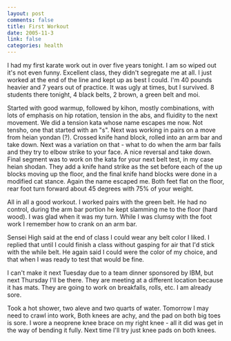 ```yaml
--- 
layout: post
comments: false
title: First Workout
date: 2005-11-3
link: false
categories: health
---
```

I had my first karate work out in over five years tonight. I am so wiped out it's not even funny. Excellent class, they didn't segregate me at all. I just worked at the end of the line and kept up as best I could. I'm 40 pounds heavier and 7 years out of practice. It was ugly at times, but I survived. 8 students there tonight, 4 black belts, 2 brown, a green belt and moi.

Started with good warmup, followed by kihon, mostly combinations, with lots of emphasis on hip rotation, tension in the abs, and fluidity to the next movement. We did a tension kata whose name escapes me now. Not tensho, one that started with an "s". Next was working in pairs on a move from heian yondan (?). Crossed knife hand block, rolled into an arm bar and take down. Next was a variation on that - what to do when the arm bar fails and they try to elbow strike to your face. A nice reversal and take down. Final segment was to work on the kata for your next belt test, in my case heian shodan. They add a knife hand strike as the set before each of the up blocks moving up the floor, and the final knife hand blocks were done in a modified cat stance. Again the name escaped me. Both feet flat on the floor, rear foot turn forward about 45 degrees with 75% of your weight.

All in all a good workout. I worked pairs with the green belt. He had no control, during the arm bar portion he kept slamming me to the floor (hard wood). I was glad when it was my turn. While I was clumsy with the foot work I remember how to crank on an arm bar.

Sensei High said at the end of class I could wear any belt color I liked. I replied that until I could finish a class without gasping for air that I'd stick with the while belt. He again said I could were the color of my choice, and that when I was ready to test that would be fine.

I can't make it next Tuesday due to a team dinner sponsored by IBM, but next Thursday I'll be there. They are meeting at a different location because it has mats. They are going to work on  breakfalls, rolls, etc. I am already sore.

Took a hot shower, two aleve and two quarts of water. Tomorrow I may need to crawl into work, Both knees are achy, and the pad on both big toes is sore. I wore a neoprene knee brace on my right knee - all it did was get in the way of bending it fully. Next time I'll try just knee pads on both knees.
